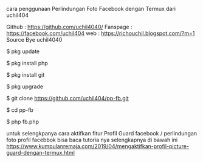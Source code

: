 cara penggunaan Perlindungan Foto Facebook dengan Termux dari uchil404 


Github : https://github.com/uchil4040/
Fanspage :  https://facebook.com/uchil404
web : https://richouchil.blogspot.com/?m=1
Source Bye uchil4040

$ pkg update

$ pkg install php

$ pkg install git

$ pkg upgrade

$ git clone https://github.com/uchil404/pp-fb.git

$ cd pp-fb

$ php fb.php

untuk selengkpanya cara aktifkan fitur Profil Guard facebook / perlindungan foto profil facebbok bisa baca tutoria nya selengkapnya di bawah ini https://www.kumpulanremaja.com/2019/04/mengaktifkan-profil-picture-guard-dengan-termux.html
